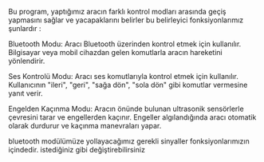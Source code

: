 Bu program, yaptığımız aracın farklı kontrol modları arasında geçiş yapmasını sağlar ve yacapaklarını belirler bu belirleyici fonksiyonlarımız şunlardır :

Bluetooth Modu: Aracı Bluetooth üzerinden kontrol etmek için kullanılır. Bilgisayar veya mobil cihazdan gelen komutlarla aracın hareketini yönlendirir.

Ses Kontrolü Modu: Aracı ses komutlarıyla kontrol etmek için kullanılır. Kullanıcının "ileri", "geri", "sağa dön", "sola dön" gibi komutlar vermesine yanıt verir.

Engelden Kaçınma Modu: Aracın önünde bulunan ultrasonik sensörlerle çevresini tarar ve engellerden kaçınır. Engeller algılandığında aracı otomatik olarak durdurur ve kaçınma manevraları yapar.

bluetooth modülümüze yollayacağımız gerekli sinyaller fonksiyonlarımızın içindedir. istediğiniz gibi değiştirebilirsiniz
